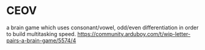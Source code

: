 # CEOV
a brain game which uses consonant/vowel, odd/even differentiation in order to build multitasking speed.
https://community.arduboy.com/t/wip-letter-pairs-a-brain-game/5574/4
